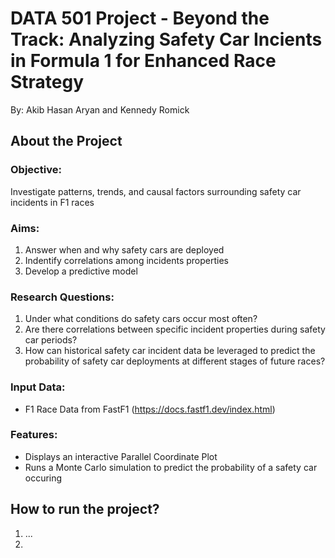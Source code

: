 # DATA 501 Project - Beyond the Track: Analyzing Safety Car Incients in Formula 1 for Enhanced Race Strategy

By: Akib Hasan Aryan and Kennedy Romick

## About the Project

### Objective: 
Investigate patterns, trends, and causal factors surrounding safety car incidents in F1 races
### Aims:
1. Answer when and why safety cars are deployed
2. Indentify correlations among incidents properties
3. Develop a predictive model
### Research Questions:
1. Under what conditions do safety cars occur most often?
2. Are there correlations between specific incident properties during safety car periods?
3. How can historical safety car incident data be leveraged to predict the probability of safety car deployments at different stages of future races?
### Input Data: 
- F1 Race Data from FastF1 (https://docs.fastf1.dev/index.html)
### Features: 
- Displays an interactive Parallel Coordinate Plot
- Runs a Monte Carlo simulation to predict the probability of a safety car occuring

## How to run the project?

1. ...
2. 
